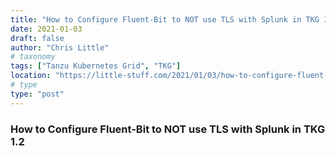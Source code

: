 ```yaml
---
title: "How to Configure Fluent-Bit to NOT use TLS with Splunk in TKG 1.2"
date: 2021-01-03
draft: false
author: "Chris Little"
# taxonomy
tags: ["Tanzu Kubernetes Grid", "TKG"]
location: "https://little-stuff.com/2021/01/03/how-to-configure-fluent-bit-to-not-use-tls-with-splunk-in-tkg-1-2/>"
# type
type: "post"
---
```


### How to Configure Fluent-Bit to NOT use TLS with Splunk in TKG 1.2
